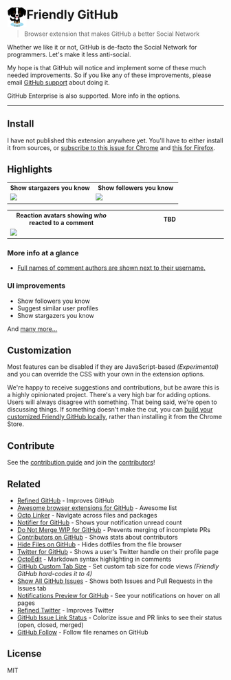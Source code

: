 # <img src="source/icon.png" width="45" align="left"> Friendly GitHub

[link-travis]: https://travis-ci.org/hermanya/friendly-github

> Browser extension that makes GitHub a better Social Network

Whether we like it or not, GitHub is de-facto the Social Network for programmers. Let's make it less anti-social.

My hope is that GitHub will notice and implement some of these much needed improvements. So if you like any of these improvements, please email [GitHub support](mailto:support@github.com) about doing it.

GitHub Enterprise is also supported. More info in the options.

---


## Install

I have not published this extension anywhere yet. You'll have to either install it from sources, or [subscribe to this issue for Chrome](https://github.com/Hermanya/friendly-github/issues/1) and [this for Firefox](https://github.com/Hermanya/friendly-github/issues/2).


## Highlights

<table>
	<tr>
		<th width="50%">
			Show stargazers you know
		</th>
		<th width="50%">
			Show followers you know
		</th>
	</tr>
	<tr><!-- Prevent zebra stripes --></tr>
	<tr>
		<td>
			<img src="https://user-images.githubusercontent.com/2906365/41952167-901fad48-799c-11e8-97d1-70d363629b86.png">
		</td>
		<td>
			<img
			src="https://user-images.githubusercontent.com/2906365/42009293-b1503f62-7a57-11e8-88f5-9c2fb3651a14.png">
		</td>
	</tr>
</table>

<table>
	<tr>
		<th width="50%">
			Reaction avatars showing <i>who</i> reacted to a comment
		</th>
		<th width="50%">
			TBD
		</th>
	</tr>
	<tr><!-- Prevent zebra stripes --></tr>
	<tr>
		<td>
			<img src="https://user-images.githubusercontent.com/1402241/34438653-f66535a4-ecda-11e7-9406-2e1258050cfa.png">
		</td>
		<td>
			<img
			src="">
		</td>
	</tr>
</table>

### More info at a glance

- [Full names of comment authors are shown next to their username.](https://cloud.githubusercontent.com/assets/170270/16172068/0a67b98c-3580-11e6-92f0-6fc930ee17d1.png)

### UI improvements

- Show followers you know
- Suggest similar user profiles
- Show stargazers you know


And [many more…](source/content.css)



## Customization

Most features can be disabled if they are JavaScript-based *(Experimental)* and you can override the CSS with your own in the extension options.

We're happy to receive suggestions and contributions, but be aware this is a highly opinionated project. There's a very high bar for adding options. Users will always disagree with something. That being said, we're open to discussing things. If something doesn't make the cut, you can [build your customized Friendly GitHub locally](contributing.md#workflow), rather than installing it from the Chrome Store.


## Contribute

See the [contribution guide](contributing.md) and join the [contributors](https://github.com/hermanya/friendly-github/graphs/contributors)!


## Related

- [Refined GitHub](https://github.com/sindresorhus/refined-github) - Improves GitHub
- [Awesome browser extensions for GitHub](https://github.com/stefanbuck/awesome-browser-extensions-for-github) - Awesome list
- [Octo Linker](https://github.com/octo-linker/chrome-extension/) - Navigate across files and packages
- [Notifier for GitHub](https://github.com/sindresorhus/notifier-for-github-chrome) - Shows your notification unread count
- [Do Not Merge WIP for GitHub](https://github.com/sanemat/do-not-merge-wip-for-github) - Prevents merging of incomplete PRs
- [Contributors on GitHub](https://github.com/hzoo/contributors-on-github) - Shows stats about contributors
- [Hide Files on GitHub](https://github.com/sindresorhus/hide-files-on-github) - Hides dotfiles from the file browser
- [Twitter for GitHub](https://github.com/bevacqua/twitter-for-github) - Shows a user's Twitter handle on their profile page
- [OctoEdit](https://github.com/DrewML/OctoEdit) - Markdown syntax highlighting in comments
- [GitHub Custom Tab Size](https://github.com/lukechilds/github-custom-tab-size) - Set custom tab size for code views *(Friendly GitHub hard-codes it to 4)*
- [Show All GitHub Issues](https://github.com/sindresorhus/show-all-github-issues) - Shows both Issues and Pull Requests in the Issues tab
- [Notifications Preview for GitHub](https://github.com/tanmayrajani/notifications-preview-github) - See your notifications on hover on all pages
- [Refined Twitter](https://github.com/sindresorhus/refined-twitter) - Improves Twitter
- [GitHub Issue Link Status](https://github.com/bfred-it/github-issue-link-status) - Colorize issue and PR links to see their status (open, closed, merged)
- [GitHub Follow](https://github.com/staff0rd/github-follow-extension) - Follow file renames on GitHub


## License

MIT
